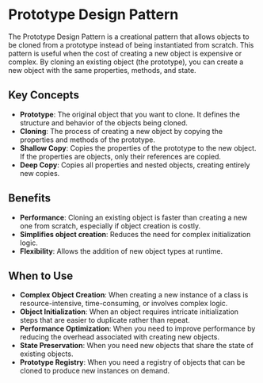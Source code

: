 # Prototype Design Pattern

The Prototype Design Pattern is a creational pattern that allows objects to be cloned from a prototype instead of being instantiated from scratch. This pattern is useful when the cost of creating a new object is expensive or complex. By cloning an existing object (the prototype), you can create a new object with the same properties, methods, and state.

## Key Concepts

- **Prototype**: The original object that you want to clone. It defines the structure and behavior of the objects being cloned.
- **Cloning**: The process of creating a new object by copying the properties and methods of the prototype.
- **Shallow Copy**: Copies the properties of the prototype to the new object. If the properties are objects, only their references are copied.
- **Deep Copy**: Copies all properties and nested objects, creating entirely new copies.

## Benefits

- **Performance**: Cloning an existing object is faster than creating a new one from scratch, especially if object creation is costly.
- **Simplifies object creation**: Reduces the need for complex initialization logic.
- **Flexibility**: Allows the addition of new object types at runtime.

## When to Use

- **Complex Object Creation**: When creating a new instance of a class is resource-intensive, time-consuming, or involves complex logic.
- **Object Initialization**: When an object requires intricate initialization steps that are easier to duplicate rather than repeat.
- **Performance Optimization**: When you need to improve performance by reducing the overhead associated with creating new objects.
- **State Preservation**: When you need new objects that share the state of existing objects.
- **Prototype Registry**: When you need a registry of objects that can be cloned to produce new instances on demand.
